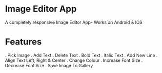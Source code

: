 # Image Editor App

A completely responsive Image Editor App- Works on Android & IOS

# Features
. Pick Image
. Add Text
. Delete Text
. Bold Text
. Italic Text
. Add New Line
. Align Text Left, Right & Center
. Change Colour
. Increase Font Size 
. Decrease Font Size 
. Save Image To Gallery



